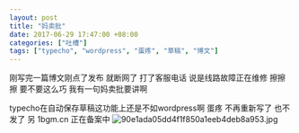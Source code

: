 ```yaml
---
layout: post
title: "妈卖批"
date: 2017-06-29 17:47:00 +08:00
categories: ["吐槽"]
tags: ["typecho", "wordpress", "蛋疼", "草稿", "博文"]
---
```


刚写完一篇博文刚点了发布  就断网了  打了客服电话 说是线路故障正在维修
擦擦擦  要不要这么巧
我有一句妈卖批要讲啊

typecho在自动保存草稿这功能上还是不如wordpress啊
蛋疼 不再重新写了  也不发了
另 1bgm.cn 正在备案中
![90e1ada05dd4f1f850a1eeb4deb8a953.jpg][1]


  [1]: https://xy07-1251893119.costj.myqcloud.com/2017/06/29/47057098.jpg
